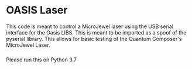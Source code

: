 # OASIS Laser
This code is meant to control a MicroJewel laser using the USB serial interface for the Oasis LIBS.
This is meant to be imported as a spoof of the pyserial library. This allows for basic testing of the Quantum Composer's MicroJewel Laser.

###
Please run this on Python 3.7
